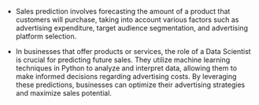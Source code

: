 * Sales prediction involves forecasting the amount of a product that
customers will purchase, taking into account various factors such as
advertising expenditure, target audience segmentation, and
advertising platform selection.

* In businesses that offer products or services, the role of a Data
Scientist is crucial for predicting future sales. They utilize machine
learning techniques in Python to analyze and interpret data, allowing
them to make informed decisions regarding advertising costs. By
leveraging these predictions, businesses can optimize their
advertising strategies and maximize sales potential.
